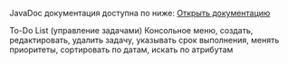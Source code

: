 JavaDoc документация доступна по ниже:
[Открыть документацию](https://drevin0.github.io/Javalabs/)

To-Do List (управление задачами) Консольное меню, создать, редактировать, удалить задачу, указывать срок выполнения, менять приоритеты, сортировать по датам, искать по атрибутам

